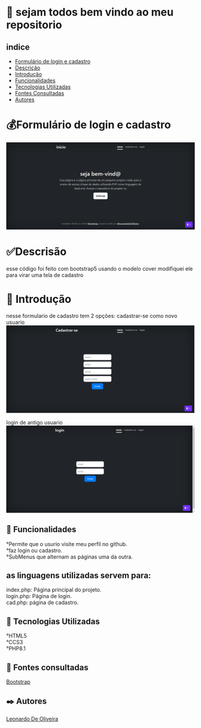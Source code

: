 # 🚀 sejam todos bem vindo ao meu repositorio 


## indice
   - [Formulário de login e cadastro](#formul%C3%A1rio-de-login-e-cadastro)  
   - [Descrição](#descris%C3%A3o)  
   - [Introdução](#introdu%C3%A7%C3%A3o)  
   - [Funcionalidades](#funcionalidades)  
   - [Tecnologias Utilizadas](#tecnologias-utilizadas)  
   - [Fontes Consultadas](#fontes-consultadas)  
   - [Autores](#autores)  

# 💰Formulário de login e cadastro
![image info](inicio.png)

# ✅Descrisão 
esse código foi feito com bootstrap5 usando o modelo cover modifiquei ele para virar uma tela de cadastro

# 📃 Introdução

nesse formulario de cadastro tem 2 opções:
cadastrar-se como novo usuario
![image info](cadastrar-se.png)

login de antigo usuario
![image info](login2.png)
   
## 🔧 Funcionalidades
   °Permite que o usurio visite meu perfil no github.   
   °faz login ou cadastro.   
   °SubMenus que alternam as páginas uma da outra.

## as linguagens utilizadas servem para:

   index.php: Página principal do projeto.   
   login.php: Página de login.   
   cad.php: página de cadastro.   

## 📌 Tecnologias Utilizadas
   °HTML5    
   °CCS3   
   °PHP8.1   
## 🔎 Fontes consultadas
   [Bootstrap](https://getbootstrap.com/)  
   
## ✒️ Autores
[Leonardo De Oliveira](https://github.com/leoOliveiraBR)  

